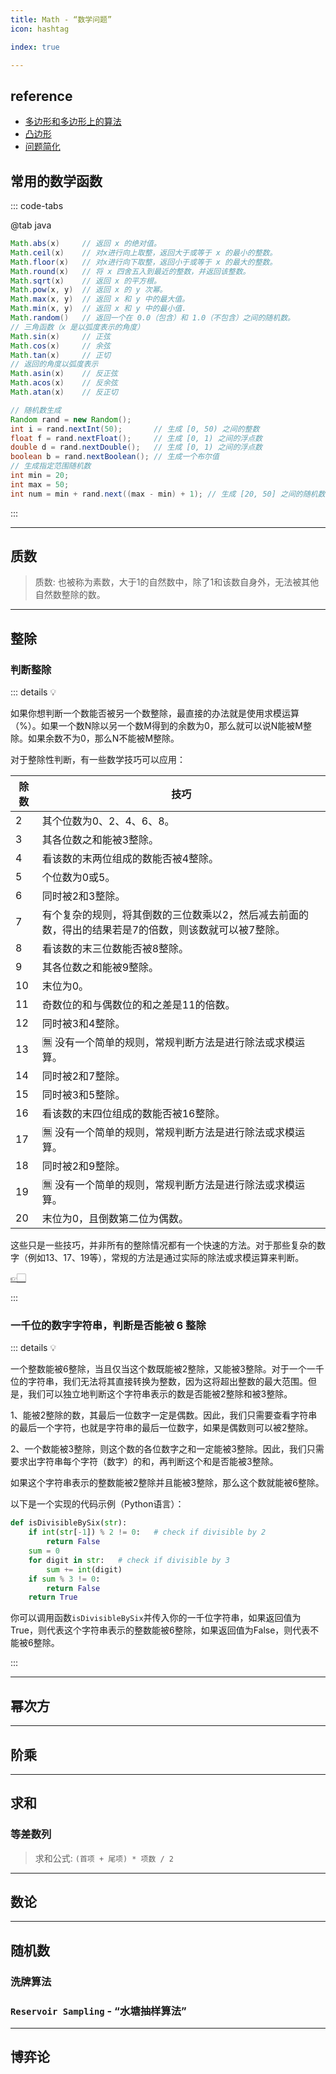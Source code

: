 ```yaml
---
title: Math - “数学问题”
icon: hashtag

index: true

---
```


<!-- more -->

## reference

- [多边形和多边形上的算法](https://visualgo.net/zh/polygon/print)
- [凸边形](https://visualgo.net/zh/convexhull/print)
- [问题简化](https://visualgo.net/zh/reductions/print)

## 常用的数学函数

::: code-tabs

@tab java
```java
Math.abs(x)     // 返回 x 的绝对值。
Math.ceil(x)    // 对x进行向上取整，返回大于或等于 x 的最小的整数。
Math.floor(x)   // 对x进行向下取整，返回小于或等于 x 的最大的整数。
Math.round(x)   // 将 x 四舍五入到最近的整数，并返回该整数。
Math.sqrt(x)    // 返回 x 的平方根。
Math.pow(x, y)  // 返回 x 的 y 次幂。
Math.max(x, y)  // 返回 x 和 y 中的最大值。
Math.min(x, y)  // 返回 x 和 y 中的最小值.
Math.random()   // 返回一个在 0.0（包含）和 1.0（不包含）之间的随机数。
// 三角函数（x 是以弧度表示的角度）
Math.sin(x)     // 正弦
Math.cos(x)     // 余弦
Math.tan(x)     // 正切
// 返回的角度以弧度表示
Math.asin(x)    // 反正弦
Math.acos(x)    // 反余弦
Math.atan(x)    // 反正切

// 随机数生成
Random rand = new Random();
int i = rand.nextInt(50);       // 生成 [0, 50) 之间的整数
float f = rand.nextFloat();     // 生成 [0, 1) 之间的浮点数
double d = rand.nextDouble();   // 生成 [0, 1) 之间的浮点数
boolean b = rand.nextBoolean(); // 生成一个布尔值
// 生成指定范围随机数
int min = 20;
int max = 50;
int num = min + rand.next((max - min) + 1); // 生成 [20, 50] 之间的随机数
```

:::

------

## 质数

> 质数: 也被称为素数，大于1的自然数中，除了1和该数自身外，无法被其他自然数整除的数。

<!-- 🟠 计数质数 -->
<!-- @include: @leetcode/problems/0x0200.md#0204 -->

------

## 整除 

### 判断整除

::: details 💡

如果你想判断一个数能否被另一个数整除，最直接的办法就是使用求模运算（%）。如果一个数N除以另一个数M得到的余数为0，那么就可以说N能被M整除。如果余数不为0，那么N不能被M整除。

对于整除性判断，有一些数学技巧可以应用：

| 除数 | 技巧
| --- | ---
| 2     | 其个位数为0、2、4、6、8。
| 3     | 其各位数之和能被3整除。
| 4     | 看该数的末两位组成的数能否被4整除。
| 5     | 个位数为0或5。
| 6     | 同时被2和3整除。
| 7     | 有个复杂的规则，将其倒数的三位数乘以2，然后减去前面的数，得出的结果若是7的倍数，则该数就可以被7整除。
| 8     | 看该数的末三位数能否被8整除。
| 9     | 其各位数之和能被9整除。
| 10    | 末位为0。
| 11    | 奇数位的和与偶数位的和之差是11的倍数。
| 12    | 同时被3和4整除。
| 13    | 🈚️ 没有一个简单的规则，常规判断方法是进行除法或求模运算。
| 14    | 同时被2和7整除。
| 15    | 同时被3和5整除。
| 16    | 看该数的末四位组成的数能否被16整除。
| 17    | 🈚️ 没有一个简单的规则，常规判断方法是进行除法或求模运算。
| 18    | 同时被2和9整除。
| 19    | 🈚️ 没有一个简单的规则，常规判断方法是进行除法或求模运算。
| 20    | 末位为0，且倒数第二位为偶数。

这些只是一些技巧，并非所有的整除情况都有一个快速的方法。对于那些复杂的数字（例如13、17、19等），常规的方法是通过实际的除法或求模运算来判断。

[👉🏻](https://www.cnblogs.com/xz816111/p/4580491.html)

:::

### 一千位的数字字符串，判断是否能被 6 整除

::: details 💡

一个整数能被6整除，当且仅当这个数既能被2整除，又能被3整除。对于一个一千位的字符串，我们无法将其直接转换为整数，因为这将超出整数的最大范围。但是，我们可以独立地判断这个字符串表示的数是否能被2整除和被3整除。

1、能被2整除的数，其最后一位数字一定是偶数。因此，我们只需要查看字符串的最后一个字符，也就是字符串的最后一位数字，如果是偶数则可以被2整除。

2、一个数能被3整除，则这个数的各位数字之和一定能被3整除。因此，我们只需要求出字符串每个字符（数字）的和，再判断这个和是否能被3整除。

如果这个字符串表示的整数能被2整除并且能被3整除，那么这个数就能被6整除。

以下是一个实现的代码示例（Python语言）：

```py
def isDivisibleBySix(str):
    if int(str[-1]) % 2 != 0:   # check if divisible by 2
        return False
    sum = 0
    for digit in str:   # check if divisible by 3
        sum += int(digit)
    if sum % 3 != 0:
        return False
    return True
```

你可以调用函数`isDivisibleBySix`并传入你的一千位字符串，如果返回值为True，则代表这个字符串表示的整数能被6整除，如果返回值为False，则代表不能被6整除。

::: 

------

## 幂次方

<!-- 2 的幂 -->
<!-- @include: @leetcode/problems/0x0200.md#0231 -->

<!-- 3 的幂 -->
<!-- @include: @leetcode/problems/0x0300.md#0326 -->

<!-- 4的幂 -->
<!-- @include: @leetcode/problems/0x0300.md#0342 -->

------

## 阶乘

<!-- 阶乘后的零 -->
<!-- @include: @leetcode/problems/0x0100.md#0172 -->

<!-- 阶乘函数后 K 个零 -->
<!-- @include: @leetcode/problems/0x0700.md#0793 -->

------

## 求和

### 等差数列

> 求和公式: `(首项 + 尾项) * 项数 / 2`

<!-- 丢失的数字 -->
<!-- @include: @leetcode/problems/0x0200.md#0268 -->

------

## 数论

<!-- 🔴 数字 1 的个数 -->
<!-- @include: @leetcode/problems/0x0200.md#0233 -->

<!-- 灯泡开关 -->
<!-- @include: @leetcode/problems/0x0300.md#0319 -->

<!-- 灯泡开关 Ⅱ -->
<!-- @include: @leetcode/problems/0x0600.md#0672 -->

------

## 随机数

### 洗牌算法

<!-- 打乱数组 -->
<!-- @include: @leetcode/problems/0x0300.md#0384 -->

### `Reservoir Sampling` - “水塘抽样算法”

<!-- 链表随机节点 -->
<!-- @include: @leetcode/problems/0x0300.md#0382 -->

<!-- 随机数索引 -->
<!-- @include: @leetcode/problems/0x0300.md#0398 -->

------

## 博弈论

<!-- Nim 游戏 -->
<!-- @include: @leetcode/problems/0x0200.md#0292 -->

<!-- 石子游戏 -->
<!-- @include: @leetcode/problems/0x0800.md#0877 -->

<!-- 黑板异或游戏 -->
<!-- @include: @leetcode/problems/0x0800.md#0810 -->